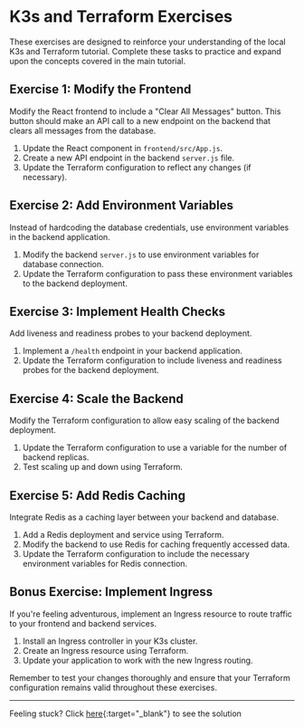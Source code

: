# K3s and Terraform Exercises

These exercises are designed to reinforce your understanding of the local K3s and Terraform tutorial. Complete these tasks to practice and expand upon the concepts covered in the main tutorial.

## Exercise 1: Modify the Frontend

Modify the React frontend to include a "Clear All Messages" button. This button should make an API call to a new endpoint on the backend that clears all messages from the database.

1. Update the React component in `frontend/src/App.js`.
2. Create a new API endpoint in the backend `server.js` file.
3. Update the Terraform configuration to reflect any changes (if necessary).

## Exercise 2: Add Environment Variables

Instead of hardcoding the database credentials, use environment variables in the backend application.

1. Modify the backend `server.js` to use environment variables for database connection.
2. Update the Terraform configuration to pass these environment variables to the backend deployment.

## Exercise 3: Implement Health Checks

Add liveness and readiness probes to your backend deployment.

1. Implement a `/health` endpoint in your backend application.
2. Update the Terraform configuration to include liveness and readiness probes for the backend deployment.

## Exercise 4: Scale the Backend

Modify the Terraform configuration to allow easy scaling of the backend deployment.

1. Update the Terraform configuration to use a variable for the number of backend replicas.
2. Test scaling up and down using Terraform.

## Exercise 5: Add Redis Caching

Integrate Redis as a caching layer between your backend and database.

1. Add a Redis deployment and service using Terraform.
2. Modify the backend to use Redis for caching frequently accessed data.
3. Update the Terraform configuration to include the necessary environment variables for Redis connection.

## Bonus Exercise: Implement Ingress

If you're feeling adventurous, implement an Ingress resource to route traffic to your frontend and backend services.

1. Install an Ingress controller in your K3s cluster.
2. Create an Ingress resource using Terraform.
3. Update your application to work with the new Ingress routing.

Remember to test your changes thoroughly and ensure that your Terraform configuration remains valid throughout these exercises.

---

Feeling stuck? Click [here](/exercises/solution-part-1/){:target="_blank"} to see the solution
